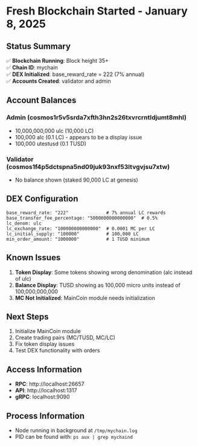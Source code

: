 # Fresh Blockchain Started - January 8, 2025

## Status Summary

✅ **Blockchain Running**: Block height 35+  
✅ **Chain ID**: mychain  
✅ **DEX Initialized**: base_reward_rate = 222 (7% annual)  
✅ **Accounts Created**: validator and admin  

## Account Balances

### Admin (cosmos1r5v5srda7xfth3hn2s26txvrcrntldjumt8mhl)
- 10,000,000,000 ulc (10,000 LC)
- 100,000 alc (0.1 LC) - appears to be a display issue
- 100,000 utestusd (0.1 TUSD)

### Validator (cosmos1f4p5dctspna5nd09juk93nxf53ltvgvjsu7xtw)
- No balance shown (staked 90,000 LC at genesis)

## DEX Configuration
```
base_reward_rate: "222"              # 7% annual LC rewards
base_transfer_fee_percentage: "5000000000000000"  # 0.5%
lc_denom: ulc
lc_exchange_rate: "100000000000000"  # 0.0001 MC per LC
lc_initial_supply: "100000"          # 100,000 LC
min_order_amount: "1000000"          # 1 TUSD minimum
```

## Known Issues

1. **Token Display**: Some tokens showing wrong denomination (alc instead of ulc)
2. **Balance Display**: TUSD showing as 100,000 micro units instead of 100,000,000,000
3. **MC Not Initialized**: MainCoin module needs initialization

## Next Steps

1. Initialize MainCoin module
2. Create trading pairs (MC/TUSD, MC/LC)
3. Fix token display issues
4. Test DEX functionality with orders

## Access Information

- **RPC**: http://localhost:26657
- **API**: http://localhost:1317
- **gRPC**: localhost:9090

## Process Information
- Node running in background at `/tmp/mychain.log`
- PID can be found with: `ps aux | grep mychaind`